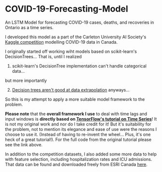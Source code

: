 # COVID-19-Forecasting-Model

An LSTM Model for forecasting COVID-19 cases, deaths, and recoveries in Ontario as a time series.

I developed this model as a part of the Carleton University AI Society's [Kaggle competition](https://www.kaggle.com/c/cais-x-t1-2021/overview) modelling COVID-19 data in Canada.

I originally started off working wiht models based on scikit-learn's DecisionTrees... That is, until I realized 
1. scikit-learn's DecisionTree implementation can't handle categorical data...

but more importantly 

2. [Decision trees aren't good at data extrapolation](https://www.kaggle.com/c/web-traffic-time-series-forecasting/discussion/38352) anyways...

So this is my attempt to apply a more suitable model framework to the problem. 

**Please note** that the **overall framework I use** to deal with time lags and input windows is **directly based on [TensorFlow's tutorial on Time Series](https://www.tensorflow.org/tutorials/structured_data/time_series)**! It is not my original work and nor do I take credit for it! But it's suitability for the problem, not to mention its elegance and ease of use were the reasons I choose to use it. (Instead of having to re-invent the wheel... Plus, it's one heck of a great tutorial!). For the full code from the original tutorial please see the link above.

In addition to the competition datasets, I also added some more data to help with feature selection, including hospitalization rates and ICU admissions.
That data can be found and downloaded freely from ESRI Canada [here](https://resources-covid19canada.hub.arcgis.com/datasets/provincial-daily-totals).
